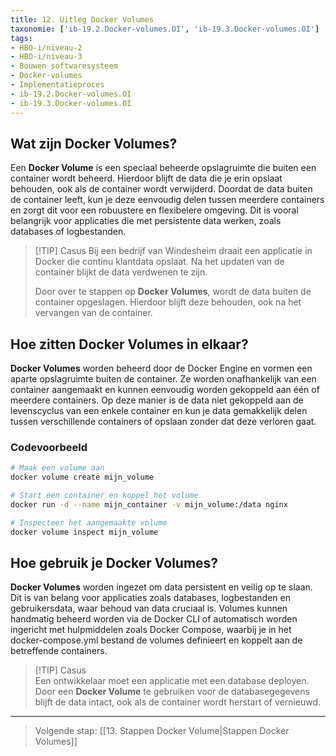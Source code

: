```yaml
---
title: 12. Uitleg Docker Volumes
taxonomie: ['ib-19.2.Docker-volumes.OI', 'ib-19.3.Docker-volumes.OI']
tags:
- HBO-i/niveau-2
- HBO-i/niveau-3
- Bouwen softwaresysteem
- Docker-volumes
- Implementatieproces
- ib-19.2.Docker-volumes.OI
- ib-19.3.Docker-volumes.OI
---
```


## Wat zijn Docker Volumes?
Een **Docker Volume** is een speciaal beheerde opslagruimte die buiten een container wordt beheerd. Hierdoor blijft de data die je erin opslaat behouden, ook als de container wordt verwijderd. Doordat de data buiten de container leeft, kun je deze eenvoudig delen tussen meerdere containers en zorgt dit voor een robuustere en flexibelere omgeving. Dit is vooral belangrijk voor applicaties die met persistente data werken, zoals databases of logbestanden.

> [!TIP] Casus
> Bij een bedrijf van Windesheim draait een applicatie in Docker die continu klantdata opslaat. Na het updaten van de container blijkt de data verdwenen te zijn.
> 
> Door over te stappen op **Docker Volumes**, wordt de data buiten de container opgeslagen. Hierdoor blijft deze behouden, ook na het vervangen van de container.

## Hoe zitten Docker Volumes in elkaar?
**Docker Volumes** worden beheerd door de Docker Engine en vormen een aparte opslagruimte buiten de container. Ze worden onafhankelijk van een container aangemaakt en kunnen eenvoudig worden gekoppeld aan één of meerdere containers. Op deze manier is de data niet gekoppeld aan de levenscyclus van een enkele container en kun je data gemakkelijk delen tussen verschillende containers of opslaan zonder dat deze verloren gaat.

### Codevoorbeeld
```bash
# Maak een volume aan
docker volume create mijn_volume

# Start een container en koppel het volume
docker run -d --name mijn_container -v mijn_volume:/data nginx

# Inspecteer het aangemaakte volume
docker volume inspect mijn_volume
```

## Hoe gebruik je Docker Volumes?
**Docker Volumes** worden ingezet om data persistent en veilig op te slaan. Dit is van belang voor applicaties zoals databases, logbestanden en gebruikersdata, waar behoud van data cruciaal is. Volumes kunnen handmatig beheerd worden via de Docker CLI of automatisch worden ingericht met hulpmiddelen zoals Docker Compose, waarbij je in het docker-compose.yml bestand de volumes definieert en koppelt aan de betreffende containers.

> [!TIP] Casus  
> Een ontwikkelaar moet een applicatie met een database deployen. Door een **Docker Volume** te gebruiken voor de databasegegevens blijft de data intact, ook als de container wordt herstart of vernieuwd.

---

> Volgende stap: [[13. Stappen Docker Volume|Stappen Docker Volumes]]